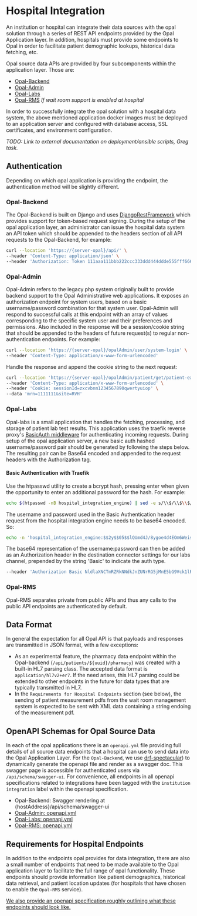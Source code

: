 # Hospital Integration

An institution or hospital can integrate their data sources with the opal solution through a series of REST API endpoints provided by the Opal Application layer.
In addition, hospitals must provide some endpoints to Opal in order to facilitate patient demographic lookups, historical data fetching, etc.

Opal source data APIs are provided by four subcomponents within the application layer. Those are:

* [Opal-Backend](https://gitlab.com/opalmedapps/backend)
* [Opal-Admin](https://gitlab.com/opalmedapps/opalAdmin)
* [Opal-Labs](https://gitlab.com/opalmedapps/opal-labs)
* [Opal-RMS](https://gitlab.com/opalmedapps/ORMS)  *If wait room support is enabled at hospital*

In order to successfully integrate the opal solution with a hospital data system, the above mentioned application docker images must be
deployed to an application server and configured with database access, SSL certificates, and environment configuration.

*TODO: Link to external documentation on deployment/ansible scripts, Greg task.*

## Authentication

Depending on which opal application is providing the endpoint, the authentication method will be slightly different.

### Opal-Backend

The Opal-Backend is built on Django and uses [DjangoRestFramework](https://www.django-rest-framework.org/) which provides support for token-based request signing.
During the setup of the opal application layer, an administrator can issue the hospital data system an API token which should be appended to the headers section of all API requests to the Opal-Backend, for example:

```bash
curl --location 'https://{server-opal}/api/' \
--header 'Content-Type: application/json' \
--header 'Authorization: Token 111aaa111bbb222ccc333ddd444ddde555fff6666'
```

### Opal-Admin

Opal-Admin refers to the legacy php system originally built to provide backend support to the Opal Administrative web applications.
It exposes an authorization endpoint for system users, based on a basic username/password combination for that system user.
Opal-Admin will respond to successful calls at this endpoint with an array of values corresponding to the specific system user and their preferences and permissions.
Also included in the response will be a session/cookie string that should be appended to the headers of future request(s) to regular non-authentication endpoints. For example:

```bash
curl --location 'https://{server-opal}/opalAdmin/user/system-login' \
--header 'Content-Type: application/x-www-form-urlencoded'
```

Handle the response and append the cookie string to the next request:

```bash
curl --location 'https://{server-opal}/opalAdmin/patient/get/patient-exist' \
--header 'Content-Type: application/x-www-form-urlencoded' \
--header 'Cookie: sessionId=zxcvbnm1234567890qwertyuiop' \
--data 'mrn=1111111&site=RVH'
```

### Opal-Labs

Opal-labs is a small application that handles the fetching, processing, and storage of patient lab test results.
This application uses the traefik reverse proxy's [BasicAuth middleware](https://doc.traefik.io/traefik/middlewares/http/basicauth/) for authenticating incoming requests.
During setup of the opal application server, a new basic auth hashed username/password pair should be generated by following the steps below.
The resulting pair can be Base64 encoded and appended to the request headers with the Authorization tag.

#### Basic Authentication with Traefik

Use the htpasswd utility to create a bcrypt hash, pressing enter when given the opportunity to enter an additional password for the hash. For example:

```bash
echo $(htpasswd -nB hospital_integration_engine) | sed -e s/\\$/\\$\\$/g
```

The username and password used in the Basic Authentication header request from the hospital integration engine needs to be base64 encoded. So:

```bash
echo -n 'hospital_integration_engine:$$2y$$05$$lQUmd4J/8ygoe4d4EOm6WeisBNdYFCMvBgeCkDnc2q9loUrMeEkQ.' | base64
```

The base64 representation of the username:password can then be added as an Authorization header in the destination connector settings for our labs channel, prepended by the string 'Basic' to indicate the auth type.

```bash
--header 'Authorization Basic NldlaXNCTmRZRkNNdkJnZUNrRG5jMnE5bG9Vck1lRWtRLg=='
```

### Opal-RMS

Opal-RMS separates private from public APIs and thus any calls to the public API endpoints are authenticated by default.

## Data Format

In general the expectation for all Opal API is that payloads and responses are transmitted in JSON format, with a few exceptions:

* As an experimental feature, the pharmacy data endpoint within the Opal-backend (`/api/patients/${uuid}/pharmacy`) was created with a built-in HL7 parsing class. The accepted data format is `application/hl7v2+er7`. If the need arises, this HL7 parsing could be extended to other endpoints in the future for data types that are typically transmitted in HL7.
* In the `Requirements for Hospital Endpoints` section (see below), the sending of patient measurement pdfs from the wait room management system is expected to be sent with XML data containing a string endoing of the measurement pdf.

## OpenAPI Schemas for Opal Source Data

In each of the opal applications there is an `openapi.yml` file providing full details of all source data endpoints that a hospital can use to send data into the Opal Application Layer.
For the `Opal-Backend`, we use [drf-spectacular](https://pypi.org/project/drf-spectacular/)) to dynamically generate the openapi file and render as a swagger doc.
This swagger page is accessible for authenticated users via `/api/schema/swagger-ui`.
For convenience, all endpoints in all openapi specifications related to integrations have been tagged with the `institution integration` label within the openapi specification.

* Opal-Backend: Swagger rendering at {hostAddress}/api/schema/swagger-ui
* [Opal-Admin: openapi.yml](https://gitlab.com/opalmedapps/opalAdmin/-/blob/develop/php/openapi.yml?ref_type=heads)
* [Opal-Labs: openapi.yml](https://gitlab.com/opalmedapps/opal-labs/-/blob/main/openapi.yml?ref_type=heads)
* [Opal-RMS: openapi.yml](https://gitlab.com/opalmedapps/ORMS/-/blob/dev/php/api/public/v1/openapi.yml?ref_type=heads)

## Requirements for Hospital Endpoints

In addition to the endpoints opal provides for data integration, there are also a small number of endpoints that need to be made available to the Opal application layer to facilitate the full range of opal functionality.
These endpoints should provide information like patient demographics, historical data retrieval, and patient location updates (for hospitals that have chosen to enable the `Opal-RMS` service).

[We also provide an openapi specification roughly outlining what these endpoints should look like.](diagrams/openapi_hospital.yml)
